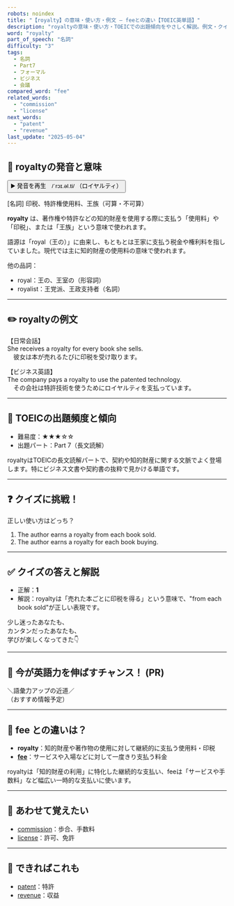 ```yaml
---
robots: noindex
title: "【royalty】の意味・使い方・例文 ― feeとの違い【TOEIC英単語】"
description: "royaltyの意味・使い方・TOEICでの出題傾向をやさしく解説。例文・クイズ付きでfeeとの違いもわかりやすく学べます。"
word: "royalty"
part_of_speech: "名詞"
difficulty: "3"
tags:
  - 名詞
  - Part7
  - フォーマル
  - ビジネス
  - 会議
compared_word: "fee"
related_words:
  - "commission"
  - "license"
next_words:
  - "patent"
  - "revenue"
last_update: "2025-05-04"
---
```


## 🔰 royaltyの発音と意味

<button class="play-audio" onclick="playTTS('royalty')">
  <span class="play-audio-main">
    ▶️ 発音を再生　/ˈrɔɪ.əl.ti/
  </span>
  <span class="play-audio-sub">
    （ロイヤルティ）
  </span>
</button>

[名詞] 印税、特許権使用料、王族（可算・不可算）

**royalty** は、著作権や特許などの知的財産を使用する際に支払う「使用料」や「印税」、または「王族」という意味で使われます。

語源は「royal（王の）」に由来し、もともとは王家に支払う税金や権利料を指していました。現代では主に知的財産の使用料の意味で使われます。

他の品詞：  
- royal：王の、王室の（形容詞）
- royalist：王党派、王政支持者（名詞）

---

## ✏️ royaltyの例文

【日常会話】  
She receives a royalty for every book she sells.  
　彼女は本が売れるたびに印税を受け取ります。

【ビジネス英語】  
The company pays a royalty to use the patented technology.  
　その会社は特許技術を使うためにロイヤルティを支払っています。

---

## 🎯 TOEICの出題頻度と傾向

- 難易度：★★★☆☆
- 出題パート：Part 7（長文読解）

royaltyはTOEICの長文読解パートで、契約や知的財産に関する文脈でよく登場します。特にビジネス文書や契約書の抜粋で見かける単語です。

---

## ❓ クイズに挑戦！

正しい使い方はどっち？

1. The author earns a royalty from each book sold.  
2. The author earns a royalty for each book buying.

---

## ✅ クイズの答えと解説

- 正解：**1**
- 解説：royaltyは「売れた本ごとに印税を得る」という意味で、"from each book sold"が正しい表現です。

少し迷ったあなたも、  
カンタンだったあなたも、  
学びが楽しくなってきた👇️

---

## 🚀 今が英語力を伸ばすチャンス！ (PR)

<div class="info-center">
＼語彙力アップの近道／<br>  
（おすすめ情報予定）
</div>

---

## 🤔  fee との違いは？

- **royalty**：知的財産や著作物の使用に対して継続的に支払う使用料・印税
- **[fee](/word/fee)**：サービスや入場などに対して一度きり支払う料金

royaltyは「知的財産の利用」に特化した継続的な支払い、feeは「サービスや手数料」など幅広い一時的な支払いに使います。

---

## 🧩 あわせて覚えたい

- [commission](/word/commission)：歩合、手数料
- [license](/word/license)：許可、免許

---

## 📖 できればこれも

- [patent](/word/patent)：特許
- [revenue](/word/revenue)：収益

<!-- cvid: aid43_bid48 -->
